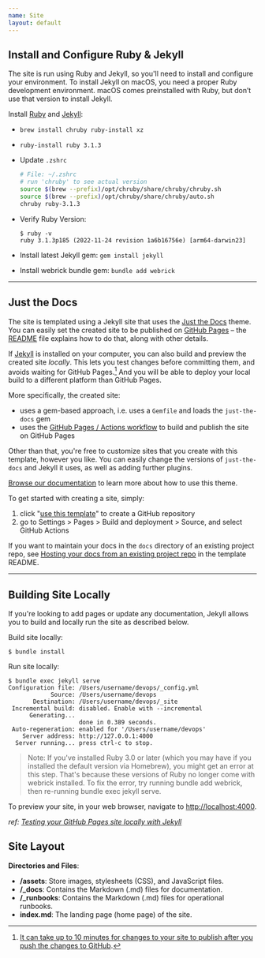 ```yaml
---
name: Site
layout: default
---
```


## Install and Configure Ruby & Jekyll

The site is run using Ruby and Jekyll, so you'll need to install and configure
your environment. To install Jekyll on macOS, you need a proper Ruby development environment. 
macOS comes preinstalled with Ruby, but don’t use that version to install Jekyll.

Install [Ruby] and [Jekyll]:
* `brew install chruby ruby-install xz`
* `ruby-install ruby 3.1.3`
* Update `.zshrc`

  ```zsh
  # File: ~/.zshrc
  # run 'chruby' to see actual version
  source $(brew --prefix)/opt/chruby/share/chruby/chruby.sh
  source $(brew --prefix)/opt/chruby/share/chruby/auto.sh
  chruby ruby-3.1.3
  ```
* Verify Ruby Version:

  ```shell
  $ ruby -v
  ruby 3.1.3p185 (2022-11-24 revision 1a6b16756e) [arm64-darwin23]
  ```    

* Install latest Jekyll gem: `gem install jekyll`
* Install webrick bundle gem: `bundle add webrick`

---

## Just the Docs

The site is templated using a Jekyll site that uses the [Just the Docs] theme. 
You can easily set the created site to be published on [GitHub Pages] – the [README] 
file explains how to do that, along with other details.

If [Jekyll] is installed on your computer, you can also build and preview the created site *locally*. 
This lets you test changes before committing them, and avoids waiting for GitHub Pages.[^1] And you 
will be able to deploy your local build to a different platform than GitHub Pages.

More specifically, the created site:

- uses a gem-based approach, i.e. uses a `Gemfile` and loads the `just-the-docs` gem
- uses the [GitHub Pages / Actions workflow] to build and publish the site on GitHub Pages

Other than that, you're free to customize sites that you create with this template, however you like. You can easily change the versions of `just-the-docs` and Jekyll it uses, as well as adding further plugins.

[Browse our documentation][Just the Docs] to learn more about how to use this theme.

To get started with creating a site, simply:

1. click "[use this template]" to create a GitHub repository
2. go to Settings > Pages > Build and deployment > Source, and select GitHub Actions

If you want to maintain your docs in the `docs` directory of an existing project repo, see [Hosting your docs from an existing project repo](https://github.com/just-the-docs/just-the-docs-template/blob/main/README.md#hosting-your-docs-from-an-existing-project-repo) in the template README.
[^1]: [It can take up to 10 minutes for changes to your site to publish after you push the changes to GitHub](https://docs.github.com/en/pages/setting-up-a-github-pages-site-with-jekyll/creating-a-github-pages-site-with-jekyll#creating-your-site).

----

## Building Site Locally

If you're looking to add pages or update any documentation, Jekyll allows you
to build and locally run the site as described below.

Build site locally:

```shell
$ bundle install
```

Run site locally:
```shell
$ bundle exec jekyll serve
Configuration file: /Users/username/devops/_config.yml
            Source: /Users/username/devops
       Destination: /Users/username/devops/_site
 Incremental build: disabled. Enable with --incremental
      Generating... 
                    done in 0.389 seconds.
 Auto-regeneration: enabled for '/Users/username/devops'
    Server address: http://127.0.0.1:4000
  Server running... press ctrl-c to stop.
```
> Note: If you've installed Ruby 3.0 or later (which you may have if you installed the default version via Homebrew), you might get an error at this step. That's because these versions of Ruby no longer come with webrick installed.
To fix the error, try running bundle add webrick, then re-running bundle exec jekyll serve.

To preview your site, in your web browser, navigate to [http://localhost:4000](http://localhost:4000).


_ref: [Testing your GitHub Pages site locally with Jekyll](https://docs.github.com/en/pages/setting-up-a-github-pages-site-with-jekyll/testing-your-github-pages-site-locally-with-jekyll#building-your-site-locally)_

## Site Layout

**Directories and Files**:

* **/assets**: Store images, stylesheets (CSS), and JavaScript files.
* **/_docs**: Contains the Markdown (.md) files for documentation.
* **/_runbooks**: Contains the Markdown (.md) files for operational runbooks.
* **index.md**: The landing page (home page) of the site.


[Ruby]: https://www.ruby-lang.org/en/
[Just the Docs]: https://just-the-docs.github.io/just-the-docs/
[GitHub Pages]: https://docs.github.com/en/pages
[README]: https://github.com/just-the-docs/just-the-docs-template/blob/main/README.md
[Jekyll]: https://jekyllrb.com
[GitHub Pages / Actions workflow]: https://github.blog/changelog/2022-07-27-github-pages-custom-github-actions-workflows-beta/
[use this template]: https://github.com/just-the-docs/just-the-docs-template/generate